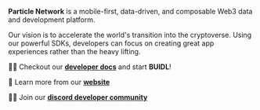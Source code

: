 **Particle Network** is a mobile-first, data-driven, and composable Web3 data and development platform.

Our vision is to accelerate the world's transition into the cryptoverse. Using our powerful SDKs, developers can focus on creating great app experiences rather than the heavy lifting.

👩‍💻 Checkout our [**developer docs**](https://docs.particle.network) and start **BUIDL**!

🧙 Learn more from our [**website**](https://particle.network)

🙋‍♀️ Join our [**discord developer community**](https://discord.gg/2y44qr6CR2)
